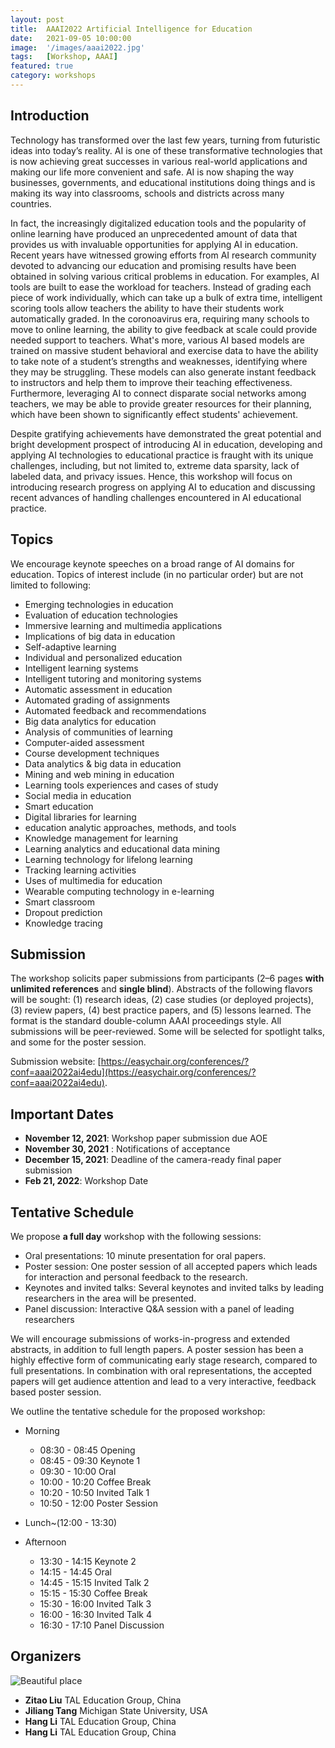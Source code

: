```yaml
---
layout: post
title:  AAAI2022 Artificial Intelligence for Education
date:   2021-09-05 10:00:00
image:  '/images/aaai2022.jpg'
tags:   [Workshop, AAAI]
featured: true
category: workshops
---
```



## Introduction

Technology has transformed over the last few years, turning from futuristic ideas into today’s reality. AI is one of these transformative technologies that is now achieving great successes in various real-world applications and making our life more convenient and safe. AI is now shaping the way businesses, governments, and educational institutions doing things and is making its way into classrooms, schools and districts across many countries.

In fact, the increasingly digitalized education tools and the popularity of online learning have produced an unprecedented amount of data that provides us with invaluable opportunities for applying AI in education. Recent years have witnessed growing efforts from AI research community devoted to advancing our education and promising results have been obtained in solving various critical problems in education. For examples, AI tools are built to ease the workload for teachers. Instead of grading each piece of work individually, which can take up a bulk of extra time, intelligent scoring tools allow teachers the ability to have their students work automatically graded. In the coronoavirus era, requiring many schools to move to online learning, the ability to give feedback at scale could provide needed support to teachers. What's more, various AI based models are trained on massive student behavioral and exercise data to have the ability to take note of a student’s strengths and weaknesses, identifying where they may be struggling. These models can also generate instant feedback to instructors and help them to improve their teaching effectiveness. Furthermore, leveraging AI to connect disparate social networks among teachers, we may be able to provide greater resources for their planning, which have been shown to significantly effect students' achievement.


Despite gratifying achievements have demonstrated the great potential and bright development prospect of introducing AI in education, developing and applying AI technologies to educational practice is fraught with its unique challenges, including, but not limited to, extreme data sparsity, lack of labeled data, and privacy issues. Hence, this workshop will focus on introducing research progress on applying AI to education and discussing recent advances of handling challenges encountered in AI educational practice. 


## Topics

We encourage keynote speeches on a broad range of AI domains for education. Topics of interest include  (in no particular order) but are not limited to following:

* Emerging technologies in education
* Evaluation of education technologies
* Immersive learning and multimedia applications
* Implications of big data in education
* Self-adaptive learning
* Individual and personalized education
* Intelligent learning systems
* Intelligent tutoring and monitoring systems
* Automatic assessment in education
* Automated grading of assignments
* Automated feedback and recommendations
* Big data analytics for education
* Analysis of communities of learning
* Computer-aided assessment
* Course development techniques
* Data analytics & big data in education
* Mining and web mining in education
* Learning tools experiences and cases of study
* Social media in education
* Smart education
* Digital libraries for learning
* education analytic approaches, methods, and tools
* Knowledge management for learning
* Learning analytics and educational data mining
* Learning technology for lifelong learning
* Tracking learning activities
* Uses of multimedia for education
* Wearable computing technology in e-learning
* Smart classroom
* Dropout prediction
* Knowledge tracing

## Submission

The workshop solicits paper submissions from participants (2–6 pages **with unlimited references** and **single blind**). Abstracts of the following flavors will be sought: (1) research ideas, (2) case studies (or deployed projects), (3) review papers, (4) best practice papers, and (5) lessons learned. The format is the standard double-column AAAI proceedings style. All submissions will be peer-reviewed. Some will be selected for spotlight talks, and some for the poster session. 

Submission website: [https://easychair.org/conferences/?conf=aaai2022ai4edu](https://easychair.org/conferences/?conf=aaai2022ai4edu). 


## Important Dates

* **November 12, 2021**: Workshop paper submission due AOE
* **November 30, 2021** : Notifications of acceptance
* **December 15, 2021**: Deadline of the camera-ready final paper submission
* **Feb 21, 2022**: Workshop Date 


## Tentative Schedule

We propose **a full day** workshop with the following sessions:

* Oral presentations: 10 minute presentation for oral papers.
* Poster session: One poster session of all accepted papers which leads for interaction and personal feedback to the research.
*  Keynotes and invited talks: Several keynotes and invited talks by leading researchers in the area will be presented.
* Panel discussion: Interactive Q&A session with a panel of leading researchers

We will encourage submissions of works-in-progress and extended abstracts, in addition to full length papers. A poster session has been a highly effective form of communicating early stage research, compared to full presentations. In combination with oral representations, the accepted papers will get audience attention and lead to a very interactive, feedback based poster session.

We outline the tentative schedule for the proposed workshop:

* Morning

    * 08:30 - 08:45 Opening
    * 08:45 - 09:30 Keynote 1 
    * 09:30 - 10:00 Oral
    * 10:00 - 10:20 Coffee Break
    * 10:20 - 10:50 Invited Talk 1
    * 10:50 - 12:00 Poster Session

* Lunch~(12:00 - 13:30)

* Afternoon

    * 13:30 - 14:15 Keynote 2 
    * 14:15 - 14:45 Oral
    * 14:45 - 15:15 Invited Talk 2
    * 15:15 - 15:30 Coffee Break
    * 15:30 - 16:00 Invited Talk 3
    * 16:00 - 16:30 Invited Talk 4
    * 16:30 - 17:10 Panel Discussion


## Organizers

![Beautiful place]({{site.baseurl}}/images/aaai2022_workshop_organizers.jpg)

* **Zitao Liu** TAL Education Group, China
* **Jiliang Tang** Michigan State University, USA
* **Hang Li** TAL Education Group, China
* **Hang Li** TAL Education Group, China